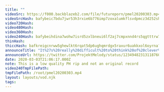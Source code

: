 ```yaml
---
title: ""
videoSrc: https://f000.backblazeb2.com/file/futureporn/pmel20200303.mp4
videoSrcHash: bafybeic7bdu7jwr53h3rxie6b776imp7zoxalumkflsvdpmcz3d252shfa?filename=projektmelody-chaturbate-20200303T210617Z-source.mp4
video720Hash: 
video480Hash: 
video360Hash: 
video240Hash: bafybeihdina7wohw7isrd5zxlbneui6lf2aj7cmpxnnd4rs5qgtttrw7yu?filename=projektmelody-chaturbate-20200303T210617Z-240p.mp4
thinHash: 
thiccHash: bafkreigcnrww5ghewlkt6rqat5dp6ughqmrdgx5raxur6uakkxol6oyrna?filename=20200303T210617Z-thicc.jpg
announceTitle: "It%27s%20really%20difficult%20to%20think%20of%20clever%20things%20to%20say%2C%20but%20I%20am%20online%20and%20you%20should%20join%20me%21%20lol"
announceUrl: https://twitter.com/ProjektMelody/status/1234948231311876096
date: 2020-03-03T21:06:17.000Z
note: This is a low quality PH rip and not an original record
video240TmpFilePath: 
tmpFilePath: /root/pmel20200303.mp4
layout: layouts/vod.njk
tags:
---
```

